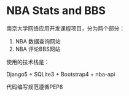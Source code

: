 # NBA Stats and BBS

南京大学网络应用开发课程项目，分为两个部分：

1. NBA 数据查询网站
2. NBA 评论BBS网站

使用的技术栈是：

Django5 + SQLite3 + Bootstrap4 + nba-api

代码编写规范遵循PEP8
